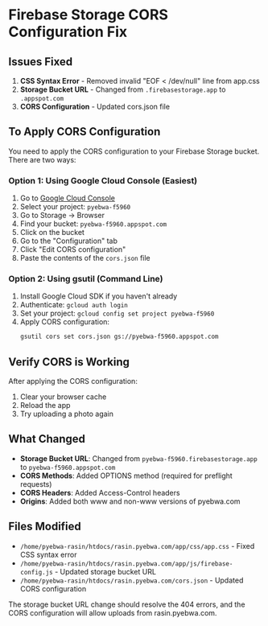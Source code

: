# Firebase Storage CORS Configuration Fix

## Issues Fixed

1. **CSS Syntax Error** - Removed invalid "EOF < /dev/null" line from app.css
2. **Storage Bucket URL** - Changed from `.firebasestorage.app` to `.appspot.com`
3. **CORS Configuration** - Updated cors.json file

## To Apply CORS Configuration

You need to apply the CORS configuration to your Firebase Storage bucket. There are two ways:

### Option 1: Using Google Cloud Console (Easiest)

1. Go to [Google Cloud Console](https://console.cloud.google.com)
2. Select your project: `pyebwa-f5960`
3. Go to Storage → Browser
4. Find your bucket: `pyebwa-f5960.appspot.com`
5. Click on the bucket
6. Go to the "Configuration" tab
7. Click "Edit CORS configuration"
8. Paste the contents of the `cors.json` file

### Option 2: Using gsutil (Command Line)

1. Install Google Cloud SDK if you haven't already
2. Authenticate: `gcloud auth login`
3. Set your project: `gcloud config set project pyebwa-f5960`
4. Apply CORS configuration:
   ```bash
   gsutil cors set cors.json gs://pyebwa-f5960.appspot.com
   ```

## Verify CORS is Working

After applying the CORS configuration:
1. Clear your browser cache
2. Reload the app
3. Try uploading a photo again

## What Changed

- **Storage Bucket URL**: Changed from `pyebwa-f5960.firebasestorage.app` to `pyebwa-f5960.appspot.com`
- **CORS Methods**: Added OPTIONS method (required for preflight requests)
- **CORS Headers**: Added Access-Control headers
- **Origins**: Added both www and non-www versions of pyebwa.com

## Files Modified

- `/home/pyebwa-rasin/htdocs/rasin.pyebwa.com/app/css/app.css` - Fixed CSS syntax error
- `/home/pyebwa-rasin/htdocs/rasin.pyebwa.com/app/js/firebase-config.js` - Updated storage bucket URL
- `/home/pyebwa-rasin/htdocs/rasin.pyebwa.com/cors.json` - Updated CORS configuration

The storage bucket URL change should resolve the 404 errors, and the CORS configuration will allow uploads from rasin.pyebwa.com.